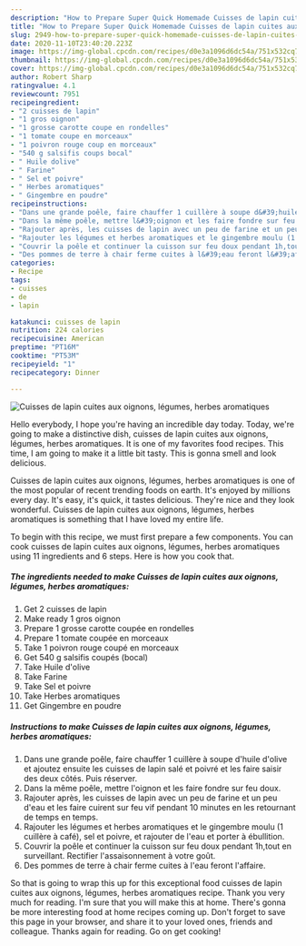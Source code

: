 ```yaml
---
description: "How to Prepare Super Quick Homemade Cuisses de lapin cuites aux oignons, légumes, herbes aromatiques"
title: "How to Prepare Super Quick Homemade Cuisses de lapin cuites aux oignons, légumes, herbes aromatiques"
slug: 2949-how-to-prepare-super-quick-homemade-cuisses-de-lapin-cuites-aux-oignons-legumes-herbes-aromatiques
date: 2020-11-10T23:40:20.223Z
image: https://img-global.cpcdn.com/recipes/d0e3a1096d6dc54a/751x532cq70/cuisses-de-lapin-cuites-aux-oignons-legumes-herbes-aromatiques-photo-principale-de-la-recette.jpg
thumbnail: https://img-global.cpcdn.com/recipes/d0e3a1096d6dc54a/751x532cq70/cuisses-de-lapin-cuites-aux-oignons-legumes-herbes-aromatiques-photo-principale-de-la-recette.jpg
cover: https://img-global.cpcdn.com/recipes/d0e3a1096d6dc54a/751x532cq70/cuisses-de-lapin-cuites-aux-oignons-legumes-herbes-aromatiques-photo-principale-de-la-recette.jpg
author: Robert Sharp
ratingvalue: 4.1
reviewcount: 7951
recipeingredient:
- "2 cuisses de lapin"
- "1 gros oignon"
- "1 grosse carotte coupe en rondelles"
- "1 tomate coupe en morceaux"
- "1 poivron rouge coup en morceaux"
- "540 g salsifis coups bocal"
- " Huile dolive"
- " Farine"
- " Sel et poivre"
- " Herbes aromatiques"
- " Gingembre en poudre"
recipeinstructions:
- "Dans une grande poêle, faire chauffer 1 cuillère à soupe d&#39;huile d&#39;olive et ajoutez ensuite les cuisses de lapin salé et poivré et les faire saisir des deux côtés. Puis réserver."
- "Dans la même poêle, mettre l&#39;oignon et les faire fondre sur feu doux."
- "Rajouter après, les cuisses de lapin avec un peu de farine et un peu d&#39;eau et les faire cuirent sur feu vif pendant 10 minutes en les retournant de temps en temps."
- "Rajouter les légumes et herbes aromatiques et le gingembre moulu (1 cuillère à café), sel et poivre, et rajouter de l&#39;eau et porter à ébullition."
- "Couvrir la poêle et continuer la cuisson sur feu doux pendant 1h,tout en surveillant. Rectifier l&#39;assaisonnement à votre goût."
- "Des pommes de terre à chair ferme cuites à l&#39;eau feront l&#39;affaire."
categories:
- Recipe
tags:
- cuisses
- de
- lapin

katakunci: cuisses de lapin 
nutrition: 224 calories
recipecuisine: American
preptime: "PT16M"
cooktime: "PT53M"
recipeyield: "1"
recipecategory: Dinner

---
```



![Cuisses de lapin cuites aux oignons, légumes, herbes aromatiques](https://img-global.cpcdn.com/recipes/d0e3a1096d6dc54a/751x532cq70/cuisses-de-lapin-cuites-aux-oignons-legumes-herbes-aromatiques-photo-principale-de-la-recette.jpg)

Hello everybody, I hope you're having an incredible day today. Today, we're going to make a distinctive dish, cuisses de lapin cuites aux oignons, légumes, herbes aromatiques. It is one of my favorites food recipes. This time, I am going to make it a little bit tasty. This is gonna smell and look delicious.

Cuisses de lapin cuites aux oignons, légumes, herbes aromatiques is one of the most popular of recent trending foods on earth. It's enjoyed by millions every day. It's easy, it's quick, it tastes delicious. They're nice and they look wonderful. Cuisses de lapin cuites aux oignons, légumes, herbes aromatiques is something that I have loved my entire life.




To begin with this recipe, we must first prepare a few components. You can cook cuisses de lapin cuites aux oignons, légumes, herbes aromatiques using 11 ingredients and 6 steps. Here is how you cook that.

<!--inarticleads1-->

##### The ingredients needed to make Cuisses de lapin cuites aux oignons, légumes, herbes aromatiques:

1. Get 2 cuisses de lapin
1. Make ready 1 gros oignon
1. Prepare 1 grosse carotte coupée en rondelles
1. Prepare 1 tomate coupée en morceaux
1. Take 1 poivron rouge coupé en morceaux
1. Get 540 g salsifis coupés (bocal)
1. Take  Huile d&#39;olive
1. Take  Farine
1. Take  Sel et poivre
1. Take  Herbes aromatiques
1. Get  Gingembre en poudre




<!--inarticleads2-->

##### Instructions to make Cuisses de lapin cuites aux oignons, légumes, herbes aromatiques:

1. Dans une grande poêle, faire chauffer 1 cuillère à soupe d&#39;huile d&#39;olive et ajoutez ensuite les cuisses de lapin salé et poivré et les faire saisir des deux côtés. Puis réserver.
1. Dans la même poêle, mettre l&#39;oignon et les faire fondre sur feu doux.
1. Rajouter après, les cuisses de lapin avec un peu de farine et un peu d&#39;eau et les faire cuirent sur feu vif pendant 10 minutes en les retournant de temps en temps.
1. Rajouter les légumes et herbes aromatiques et le gingembre moulu (1 cuillère à café), sel et poivre, et rajouter de l&#39;eau et porter à ébullition.
1. Couvrir la poêle et continuer la cuisson sur feu doux pendant 1h,tout en surveillant. Rectifier l&#39;assaisonnement à votre goût.
1. Des pommes de terre à chair ferme cuites à l&#39;eau feront l&#39;affaire.




So that is going to wrap this up for this exceptional food cuisses de lapin cuites aux oignons, légumes, herbes aromatiques recipe. Thank you very much for reading. I'm sure that you will make this at home. There's gonna be more interesting food at home recipes coming up. Don't forget to save this page in your browser, and share it to your loved ones, friends and colleague. Thanks again for reading. Go on get cooking!
